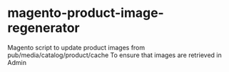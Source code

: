 # magento-product-image-regenerator
Magento script to update product images from pub/media/catalog/product/cache To ensure that images are retrieved in Admin
